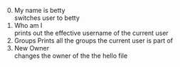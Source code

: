 0. My name is betty <br>
switches user to betty
1. Who am I <br>
prints out the effective username of the current user
2. Groups
Prints all the groups the current user is part of <br>
3. New Owner <br>
changes the owner of the the hello file
